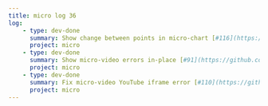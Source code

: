 ```yaml
---
title: micro log 36
log:
    - type: dev-done
      summary: Show change between points in micro-chart [#116](https://github.com/noyainrain/micro/issues/116)
      project: micro
    - type: dev-done
      summary: Show micro-video errors in-place [#91](https://github.com/noyainrain/micro/issues/91)
      project: micro
    - type: dev-done
      summary: Fix micro-video YouTube iframe error [#110](https://github.com/noyainrain/micro/issues/110)
      project: micro
---
```

